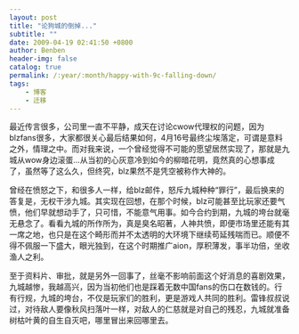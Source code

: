 ```yaml
---
layout: post
title: "论狗城的倒掉..."
subtitle: ""
date: 2009-04-19 02:41:50 +0800
author: Benben
header-img: false
catalog: true
permalink: /:year/:month/happy-with-9c-falling-down/
tags:
    - 博客
    - 迁移
---
```


最近传言很多，公司里一直不平静，成天在讨论cwow代理权的问题，因为blzfans很多，大家都很关心最后结果如何，4月16号最终尘埃落定，可谓是意料之外，情理之中。而对我来说，一个曾经觉得不可能的愿望居然实现了，那就是九城从wow身边滚蛋...从当初的心灰意冷到如今的柳暗花明，竟然真的心想事成了，虽然等了这么久，但终究，blz果然不是凭空被称作大神的。

曾经在愤怒之下，和很多人一样，给blz邮件，怒斥九城种种“罪行”，最后换来的答复是，无权干涉九城。其实现在回想，在那个时候，blz可能甚至比玩家还要气愤，他们早就想动手了，只可惜，不能意气用事。如今合约到期，九城的垮台就毫无悬念了。看看九城的所作所为，真是臭名昭著，人神共愤，即便市场里还能有其一席之地，也只是在这个畸形而并不太透明的大环境下继续苟延残喘而已。顺便不得不佩服一下盛大，眼光独到，在这个时期推广aion，厚积薄发，事半功倍，坐收渔人之利。

至于资料片、审批，就是另外一回事了，丝毫不影响前面这个好消息的喜剧效果，九城越惨，我越高兴，因为当初他们也是踩着无数中国fans的伤口在数钱的。行有行规，九城的垮台，不仅是玩家们的胜利，更是游戏人共同的胜利。雷锋叔叔说过，对待敌人要像秋风扫落叶一样，对敌人的仁慈就是对自己的残忍，九城就准备树枯叶黄的自生自灭吧，哪里冒出来回哪里去。
